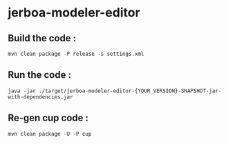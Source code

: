 # jerboa-modeler-editor

## Build the code :

```console
mvn clean package -P release -s settings.xml
```

## Run the code :

```console
java -jar ./target/jerboa-modeler-editor-{YOUR_VERSION}-SNAPSHOT-jar-with-dependencies.jar
```

## Re-gen cup code :


```console
mvn clean package -U -P cup
```
